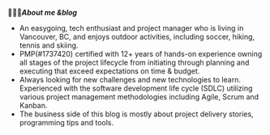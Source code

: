 
👱🏼‍♂️***About me &blog***

 - An easygoing, tech enthusiast and project manager who is living in Vancouver, BC, and enjoys outdoor activities, including soccer, hiking, tennis and skiing. <br>
 - PMP(#1737420) certified with 12+ years of hands-on experience owning all stages of the project lifecycle from initiating through planning and executing that exceed expectations on time & budget. <br>
 - Always looking for new challenges and new technologies to learn. Experienced with the software development life cycle (SDLC) utilizing various project management methodologies including Agile, Scrum and Kanban.<br>
 - The business side of this blog is mostly about project delivery stories, programming tips and tools.
<script type="text/javascript" id="clustrmaps" src="//clustrmaps.com/map_v2.js?d=Q8P7bOkNG6u5qnd2Q2DxbnBbz9Of2D8nwf4Dw0hj4qc&cl=ffffff&w=a"></script>
